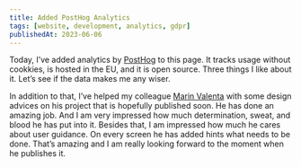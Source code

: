 ```yaml
---
title: Added PostHog Analytics
tags: [website, development, analytics, gdpr]
publishedAt: 2023-06-06
---
```


Today, I’ve added analytics by [PostHog](https://posthog.com) to this page. It tracks usage without cookkies, is hosted in the EU, and it is open source. Three things I like about it. Let’s see if the data makes me any wiser.

In addition to that, I’ve helped my colleague [Marin Valenta](https://marinvalenta.com/) with some design advices on his project that is hopefully published soon. He has done an amazing job. And I am very impressed how much determination, sweat, and blood he has put into it. Besides that, I am impressed how much he cares about user guidance. On every screen he has added hints what needs to be done. That’s amazing and I am really looking forward to the moment when he publishes it.
